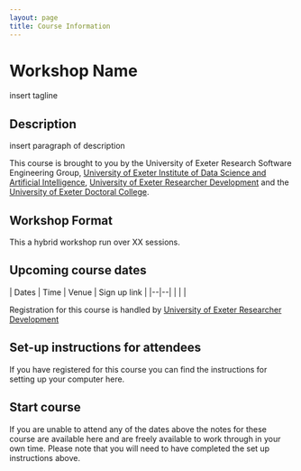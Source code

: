 ```yaml
---
layout: page
title: Course Information
---
```



# Workshop Name

insert tagline


## Description

insert paragraph of description

This course is brought to you by the University of Exeter Research Software Engineering Group, [University of Exeter Institute of Data Science and Artificial Intelligence](https://www.exeter.ac.uk/research/idsai/), [University of Exeter Researcher Development](https://www.exeter.ac.uk/research/doctoralcollege/early-career-researchers/traininganddevelopment/rdprogramme/) and the [University of Exeter Doctoral College](https://www.exeter.ac.uk/research/doctoralcollege/).

## Workshop Format

This a hybrid workshop run over XX sessions.

## Upcoming course dates
| Dates | Time  | Venue | Sign up link |
|--|--|
|  |  |

Registration for this course is handled by [University of Exeter Researcher Development](https://www.exeter.ac.uk/research/doctoralcollege/early-career-researchers/traininganddevelopment/rdprogramme/)

## Set-up instructions for attendees

If you have registered for this course you can find the instructions for setting up your computer here. 

## Start course

If you are unable to attend any of the dates above the notes for these course are available here and are freely available to work through in your own time. Please note that you will need to have completed the set up instructions above.
